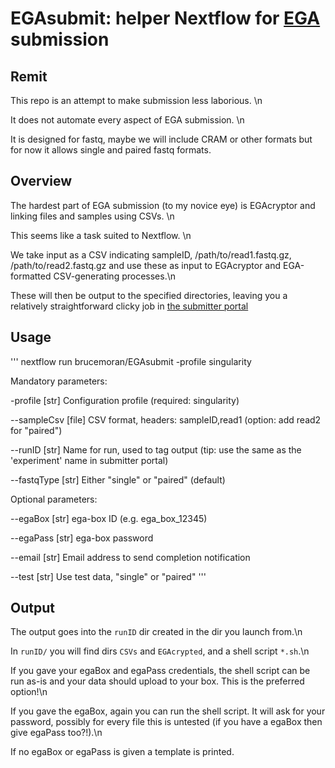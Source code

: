 # EGAsubmit: helper Nextflow for [EGA](https://ega-archive.org/) submission

## Remit
This repo is an attempt to make submission less laborious. \n

It does not automate every aspect of EGA submission. \n

It is designed for fastq, maybe we will include CRAM or other formats but for now it allows single and paired fastq formats.

## Overview
The hardest part of EGA submission (to my novice eye) is EGAcryptor and linking files and samples using CSVs. \n

This seems like a task suited to Nextflow. \n

We take input as a CSV indicating sampleID, /path/to/read1.fastq.gz, /path/to/read2.fastq.gz and use these as input to EGAcryptor and EGA-formatted CSV-generating processes.\n

These will then be output to the specified directories, leaving you a relatively straightforward clicky job in [the submitter portal](https://ega-archive.org/submitter-portal/)

## Usage
'''
nextflow run brucemoran/EGAsubmit -profile singularity

Mandatory parameters:

  -profile        [str]       Configuration profile (required: singularity)

  --sampleCsv     [file]      CSV format, headers: sampleID,read1 (option:
                              add read2 for "paired")

  --runID         [str]       Name for run, used to tag output (tip: use the
                              same as the 'experiment' name in submitter portal)

  --fastqType     [str]       Either "single" or "paired" (default)

Optional parameters:

  --egaBox        [str]       ega-box ID (e.g. ega_box_12345)

  --egaPass       [str]       ega-box password

  --email         [str]       Email address to send completion notification

  --test          [str]       Use test data, "single" or "paired"
'''

## Output
The output goes into the `runID` dir created in the dir you launch from.\n

In `runID/` you will find dirs `CSVs` and `EGAcrypted`, and a shell script `*.sh`.\n

If you gave your egaBox and egaPass credentials, the shell script can be run as-is and your data should upload to your box. This is the preferred option!\n

If you gave the egaBox, again you can run the shell script. It will ask for your password, possibly for every file this is untested (if you have a egaBox then give egaPass too?!).\n

If no egaBox or egaPass is given a template is printed.
